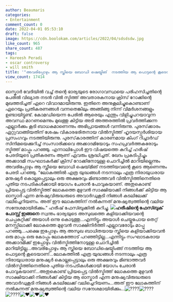 ```yaml
---
author: Beaumaris
categories:
- Entertainment
comment_count: 0
date: 2022-04-01 05:53:10
draft: false
image: https://cdn.boolokam.com/articles/2022/04/sdsdsdw.jpg
like_count: 965
share_count: 487
tags:
- Hareesh Peradi
- oscar controversy
- will smith
title: '"അവരിപ്പോഴും ആ സ്ത്രിയെ ബോഡി ഷെയ്മിങ്  നടത്തിയ ആ പൊട്ടന്റെ കൂടെയാണ്"'
view_count: 17414
---
```


ഓസ്കാർ വേദിയിൽ വച്ച് തന്റെ ഭാര്യയുടെ രോഗാവസ്ഥയെ പരിഹസിച്ചതിന്റെ പേരിൽ വിഖ്യാത നടൻ വിൽ സ്മിത്ത് അവതാരകനായ ക്രിസ് റോക്കിന്റെ മുഖത്തടിച്ചത് ഏറെ വിവാദമായിരുന്നു. ഇതിനെ അനുകൂലിച്ചുകൊണ്ടാണ് ഏറെയും പ്രതികരണങ്ങൾ വന്നതെങ്കിലും അങ്ങിങ്ങു നിന്ന് വിമർശനങ്ങളും ഉണ്ടായിട്ടുണ്ട്. കോമഡിയെന്ന പേരിൽ ആരെയും എന്തും വിളിച്ചുപറയാവുന്ന അവസ്ഥ മാറണമെന്നും മുഖത്തു കിട്ടിയ അടി അത്തരത്തിൽ പ്രവർത്തിക്കുന്ന എല്ലാർക്കും കൂടി ബാധകമാണെന്നും അഭിപ്രായങ്ങൾ വന്നിരുന്നു. പുരസ്‌ക്കാരം ഏറ്റുവാങ്ങിയതിന് ശേഷം വികാരഭരിതനായ വിൽസ്മിത്ത് ഹൃദയസ്പർശിയായ പ്രസംഗവും നടത്തിയിരുന്നു. പുരസ്‌കാരത്തിന് കാരണമായ കിംഗ് റിച്ചാര്‍ഡ് സിനിമയെക്കുറിച്ച് സംസാരിക്കവെ അക്കാദമിയോടും സഹപ്രവര്‍ത്തകരോടും സ്മിത്ത് മാപ്പും പറഞ്ഞു. എന്നാലിപ്പോൾ ഈ വിഷയത്തെ കുറിച്ച് ഹരീഷ് പേരടിയുടെ പ്രതികരണം ആണ് ഏവരും ശ്രദ്ധിച്ചത്. ഖേദം പ്രകടിപ്പിച്ചും അക്കാദമി സംഘാടകർക്ക്‌ ക്രിസ് റോക്കിനോടുള്ള ചൊറിച്ചിൽ മാറിയില്ലെന്നും അവരിപ്പോഴും ആ സ്ത്രീയെ ബോഡി ഷെയ്‌മിങ് നടത്തിയവന്റെ കൂടെ ആണെന്നും പേരടി പറഞ്ഞു. “ലോകത്തിൽ എത്ര യുദ്ധങ്ങൾ നടന്നാലും എത്ര നിരായുധരായ മനുഷ്യർ കൊല്ലപ്പെട്ടാലും ഒരു അക്ഷരവും മിണ്ടാത്തവർ വിൽസ്മിത്തിനെതിരെ പുതിയ നടപടികൾക്കായി യോഗം ചേരാൻ പോവുകയാണ്. അതുകൊണ്ട് പ്രിയപ്പെട്ട വിൽസ്മിത്ത് ലോകത്തെ മുഴുവൻ സാക്ഷിയാക്കി നിങ്ങൾക്ക് കിട്ടിയ ആ ഓസ്കാർ എന്ന മനുഷ്യവിരുദ്ധരുടെ അവാർഡുകൂടി നിങ്ങൾ കടലിലേക്ക് വലിച്ചെറിയണം. അത് ഈ ലോകത്തിന് നൽകുന്നത് മനുഷ്യത്വത്തിന്റെ വലിയ സന്ദേശമായിരിക്കും.” ഹരീഷ് ഫേസ്ബുക്കിൽ കുറിച്ചു. **![](https://cdn.boolokam.com/articles/2022/04/sdsdsdw.jpg)ഹരീഷിന്റെ ഫേസ്ബുക് പോസ്റ്റ് ഇങ്ങനെ** സ്വന്തം ഭാര്യയുടെ അസുഖത്തെ കളിയാക്കിയവന്റെ ചെപ്പകുറ്റിക്ക് അയാൾ ഒന്നു കൊടുത്തു...എന്നിട്ടും അയാൾ ചെയ്തുപോയ തെറ്റ് മനസ്സിലാക്കി ലോകത്തെ മുഴുവൻ സാക്ഷിനിർത്തി എല്ലാവരോടും മാപ്പു പറഞ്ഞു...പക്ഷെ ഇപ്പോഴും ആ അസുഖ ബാധിതയായ സ്ത്രിയെ കളിയാക്കിയവൻ ഒരു മാപ്പും ഒരു കോപ്പും ലോകത്തോട് പറഞ്ഞിട്ടില്ല...എന്നിട്ടും സംഘാടകരായ അക്കാദമിക്ക് ഇപ്പോഴും വിൽസ്മിത്തിനോടുള്ള ചൊറിച്ചിൽ മാറിയിട്ടില്ല...അവരിപ്പോഴും ആ സ്ത്രിയെ ബോഡിഷെയ്മിംങ്ങ് നടത്തിയ ആ പൊട്ടന്റെ കൂടെയാണ്...ലോകത്തിൽ എത്ര യുദ്ധങ്ങൾ നടന്നാലും എത്ര നിരായുധരായ മനുഷ്യർ കൊല്ലപ്പെട്ടാലും ഒരു അക്ഷരവും മിണ്ടാത്തവർ വിൽസ്മിത്തിനെതിരെ പുതിയ നടപടികൾക്കായി യോഗം ചേരാൻ പോവുകയാണ്...അതുകൊണ്ട് പ്രിയപ്പെട്ട വിൽസ്മിത്ത് ലോകത്തെ മുഴുവൻ സാക്ഷിയാക്കി നിങ്ങൾക്ക് കിട്ടിയ ആ ഓസ്കാർ എന്ന മനുഷ്യവിരുദ്ധരുടെ അവാർഡുകൂടി നിങ്ങൾ കടലിലേക്ക് വലിച്ചെറിയണം...അത് ഈ ലോകത്തിന് നൽകുന്നത് മനുഷ്യത്വത്തിന്റെ വലിയ സന്ദേശമായിരിക്കും...![????](https://static.xx.fbcdn.net/images/emoji.php/v9/t6c/1/16/1f4aa.png)![????](https://static.xx.fbcdn.net/images/emoji.php/v9/t6c/1/16/1f4aa.png)![????](https://static.xx.fbcdn.net/images/emoji.php/v9/t6c/1/16/1f4aa.png)![❤️](https://static.xx.fbcdn.net/images/emoji.php/v9/t6c/1/16/2764.png)![❤️](https://static.xx.fbcdn.net/images/emoji.php/v9/t6c/1/16/2764.png)![❤️](https://static.xx.fbcdn.net/images/emoji.php/v9/t6c/1/16/2764.png) &nbsp;